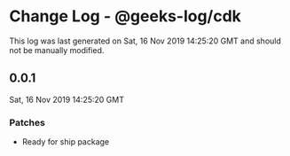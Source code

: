 # Change Log - @geeks-log/cdk

This log was last generated on Sat, 16 Nov 2019 14:25:20 GMT and should not be manually modified.

## 0.0.1
Sat, 16 Nov 2019 14:25:20 GMT

### Patches

- Ready for ship package

